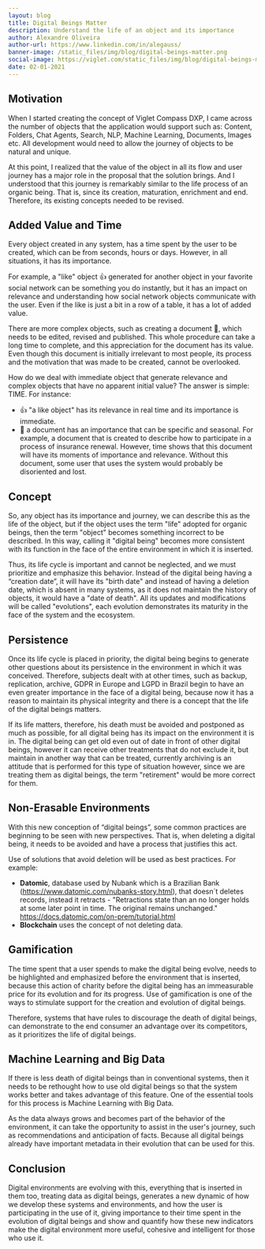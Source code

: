 ```yaml
---
layout: blog
title: Digital Beings Matter
description: Understand the life of an object and its importance
author: Alexandre Oliveira
author-url: https://www.linkedin.com/in/alegauss/
banner-image: /static_files/img/blog/digital-beings-matter.png
social-image: https://viglet.com/static_files/img/blog/digital-beings-matter.png
date: 02-01-2021
---
```


## Motivation

When I started creating the concept of Viglet Compass DXP, I came across the number of objects that the application would support such as: Content, Folders, Chat Agents, Search, NLP, Machine Learning, Documents, Images etc. All development would need to allow the journey of objects to be natural and unique.

At this point, I realized that the value of the object in all its flow and user journey has a major role in the proposal that the solution brings. And I understood that this journey is remarkably similar to the life process of an organic being. That is, since its creation, maturation, enrichment and end. Therefore, its existing concepts needed to be revised.

## Added Value and Time
Every object created in any system, has a time spent by the user to be created, which can be from seconds, hours or days. However, in all situations, it has its importance.

For example, a "like" object 👍 generated for another object in your favorite social network can be something you do instantly, but it has an impact on relevance and understanding how social network objects communicate with the user. Even if the like is just a bit in a row of a table, it has a lot of added value.

There are more complex objects, such as creating a document 📝, which needs to be edited, revised and published. This whole procedure can take a long time to complete, and this appreciation for the document has its value. Even though this document is initially irrelevant to most people, its process and the motivation that was made to be created, cannot be overlooked.

How do we deal with immediate object that generate relevance and complex objects that have no apparent initial value? The answer is simple: TIME. For instance:

* 👍 "a like object" has its relevance in real time and its importance is immediate.
* 📝 a document has an importance that can be specific and seasonal. For example, a document that is created to describe how to participate in a process of insurance renewal. However, time shows that this document will have its moments of importance and relevance. Without this document, some user that uses the system would probably be disoriented and lost.

## Concept
So, any object has its importance and journey, we can describe this as the life of the object, but if the object uses the term "life" adopted for organic beings, then the term "object" becomes something incorrect to be described. In this way, calling it "digital being" becomes more consistent with its function in the face of the entire environment in which it is inserted.

Thus, its life cycle is important and cannot be neglected, and we must prioritize and emphasize this behavior. Instead of the digital being having a “creation date”, it will have its "birth date" and instead of having a deletion date, which is absent in many systems, as it does not maintain the history of objects, it would have a "date of death". All its updates and modifications will be called "evolutions", each evolution demonstrates its maturity in the face of the system and the ecosystem.

## Persistence
Once its life cycle is placed in priority, the digital being begins to generate other questions about its persistence in the environment in which it was conceived. Therefore, subjects dealt with at other times, such as backup, replication, archive, GDPR in Europe and LGPD in Brazil begin to have an even greater importance in the face of a digital being, because now it has a reason to maintain its physical integrity and there is a concept that the life of the digital beings matters.

If its life matters, therefore, his death must be avoided and postponed as much as possible, for all digital being has its impact on the environment it is in. The digital being can get old even out of date in front of other digital beings, however it can receive other treatments that do not exclude it, but maintain in another way that can be treated, currently archiving is an attitude that is performed for this type of situation however, since we are treating them as digital beings, the term "retirement" would be more correct for them.

## Non-Erasable Environments
With this new conception of “digital beings”, some common practices are beginning to be seen with new perspectives. That is, when deleting a digital being, it needs to be avoided and have a process that justifies this act.

Use of solutions that avoid deletion will be used as best practices. For example:

* **Datomic**, database used by Nubank which is a Brazilian Bank (https://www.datomic.com/nubanks-story.html), that doesn´t deletes records, instead it retracts - "Retractions state than an no longer holds at some later point in time. The original remains unchanged." https://docs.datomic.com/on-prem/tutorial.html
* **Blockchain** uses the concept of not deleting data.

## Gamification
The time spent that a user spends to make the digital being evolve, needs to be highlighted and emphasized before the environment that is inserted, because this action of charity before the digital being has an immeasurable price for its evolution and for its progress. Use of gamification is one of the ways to stimulate support for the creation and evolution of digital beings.

Therefore, systems that have rules to discourage the death of digital beings, can demonstrate to the end consumer an advantage over its competitors, as it prioritizes the life of digital beings.

## Machine Learning and Big Data
If there is less death of digital beings than in conventional systems, then it needs to be rethought how to use old digital beings so that the system works better and takes advantage of this feature. One of the essential tools for this process is Machine Learning with Big Data.

As the data always grows and becomes part of the behavior of the environment, it can take the opportunity to assist in the user's journey, such as recommendations and anticipation of facts. Because all digital beings already have important metadata in their evolution that can be used for this.

## Conclusion
Digital environments are evolving with this, everything that is inserted in them too, treating data as digital beings, generates a new dynamic of how we develop these systems and environments, and how the user is participating in the use of it, giving importance to their time spent in the evolution of digital beings and show and quantify how these new indicators make the digital environment more useful, cohesive and intelligent for those who use it.
